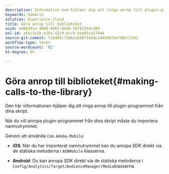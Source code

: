 ```yaml
---
description: Information som hjälper dig att ringa anrop till plugin-programmet från dina skript.
keywords: Xamarin
solution: Experience Cloud
title: Göra anrop till biblioteket
uuid: a480201a-4090-4662-8dd8-56f62144cd93
exl-id: a5ec1e1b-e29a-42c9-bcc9-bee05c427044
source-git-commit: f18d65c738ba16d9f1459ca485d87be708cf23d2
workflow-type: tm+mt
source-wordcount: '92'
ht-degree: 0%

---
```


# Göra anrop till biblioteket{#making-calls-to-the-library}

Den här informationen hjälper dig att ringa anrop till plugin-programmet från dina skript.

När du vill anropa plugin-programmet från dina skript måste du importera namnutrymmet.

Genom att använda `Com.Adobe.Mobile`:

* **iOS**: När du har importerat namnutrymmet kan du anropa SDK direkt via de statiska metoderna i  `ADBMobile` klasserna.

* **Android**: Du kan anropa SDK direkt via de statiska metoderna i  `Config/Analytics/Target/AudienceManager/Media`klasserna.
